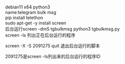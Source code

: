# 
debian11 x64 python3<br>
name:telegram bulk msg <br>
pip install telethon<br>
sudo apt-get -y install screen<br>
后台运行screen -dmS tgbulkmsg python3 tgbulkmsg.py <br>
screen -ls   列出正在后台运行的程序<br>

screen -X -S 2091275 quit   退出后台运行的脚本<br>

2091275是screen -ls列出来的后台运行的程序ID<br>

